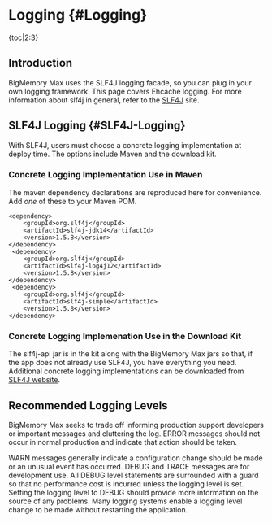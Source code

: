 ---
---
# Logging {#Logging}

{toc|2:3}

## Introduction
BigMemory Max uses the SLF4J logging facade, so you can plug in your own logging framework. This page covers Ehcache logging. For more information about slf4j in general, refer to the [SLF4J](http://www.slf4j.org) site.

## SLF4J Logging {#SLF4J-Logging}
With SLF4J, users must choose a concrete logging implementation at deploy time. The options include Maven and the download kit.

### Concrete Logging Implementation Use in Maven
The maven dependency declarations are reproduced here for convenience. Add *one* of these to your Maven POM.

    <dependency>
        <groupId>org.slf4j</groupId>
        <artifactId>slf4j-jdk14</artifactId>
        <version>1.5.8</version>
    </dependency>
     <dependency>
        <groupId>org.slf4j</groupId>
        <artifactId>slf4j-log4j12</artifactId>
        <version>1.5.8</version>
    </dependency>
     <dependency>
        <groupId>org.slf4j</groupId>
        <artifactId>slf4j-simple</artifactId>
        <version>1.5.8</version>
    </dependency>

### Concrete Logging Implemenation Use in the Download Kit
The slf4j-api jar is in the kit along with the BigMemory Max jars so that, if the app does not already use SLF4J, you have everything you need.
Additional concrete logging implementations can be downloaded from [SLF4J website](http://www.slf4j.org).

## Recommended Logging Levels
BigMemory Max seeks to trade off informing production support developers or important messages and cluttering the log. <a id="ERROR"></a>ERROR messages should not occur in normal production and indicate that action should be taken.

<a id="WARN"></a>WARN messages generally indicate a configuration change should be made or an unusual event has occurred. DEBUG and TRACE messages are for development use. All DEBUG level statements are surrounded with a guard so that no performance cost is incurred unless the logging level is set. Setting the logging level to DEBUG should provide more information on the source of any problems. Many logging systems enable a logging level change to be made without restarting the application.
